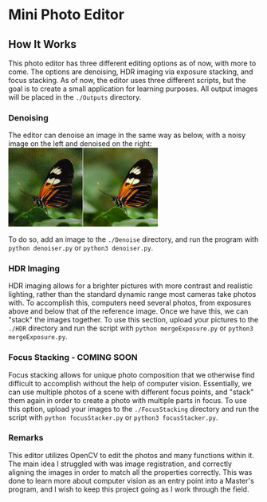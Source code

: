 # Mini Photo Editor

## How It Works
This photo editor has three different editing options as of now, with more to come. The options are denoising, HDR imaging via exposure stacking, and focus stacking. As of now, the editor uses three different scripts, but the goal is to create a small application for learning purposes. All output images will be placed in the `./Outputs` directory.

### Denoising
The editor can denoise an image in the same way as below, with a noisy image on the left and denoised on the right: 
<img src="noisy_image.png" alt="drawing" width="300"></img>

To do so, add an image to the `./Denoise` directory, and run the program with `python denoiser.py` or `python3 denoiser.py`. 

### HDR Imaging 
HDR imaging allows for a brighter pictures with more contrast and realistic lighting, rather than the standard dynamic range most cameras take photos with. To accomplish this, computers need several photos, from exposures above and below that of the reference image. Once we have this, we can "stack" the images together. To use this section, upload your pictures to the `./HDR` directory and run the script with `python mergeExposure.py` or `python3 mergeExposure.py`. 

### Focus Stacking - COMING SOON
Focus stacking allows for unique photo composition that we otherwise find difficult to accomplish without the help of computer vision. Essentially, we can use multiple photos of a scene with different focus points, and "stack" them again in order to create a photo with multiple parts in focus. To use this option, upload your images to the `./FocusStacking` directory and run the script with `python focusStacker.py` or `python3 focusStacker.py`. 

### Remarks
This editor utilizes OpenCV to edit the photos and many functions within it. The main idea I struggled with was image registration, and correctly aligning the images in order to match all the properties correctly. This was done to learn more about computer vision as an entry point into a Master's program, and I wish to keep this project going as I work through the field.

